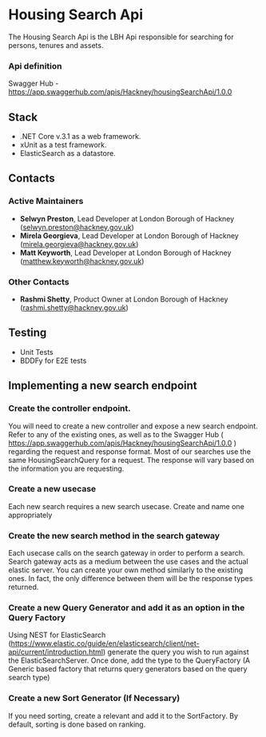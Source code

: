 
# Housing Search Api

The Housing Search Api is the LBH Api responsible for searching for persons, tenures and assets.

### Api definition

Swagger Hub - https://app.swaggerhub.com/apis/Hackney/housingSearchApi/1.0.0

## Stack

- .NET Core v.3.1 as a web framework.
- xUnit as a test framework.
- ElasticSearch as a datastore.


## Contacts

### Active Maintainers

- **Selwyn Preston**, Lead Developer at London Borough of Hackney (selwyn.preston@hackney.gov.uk)
- **Mirela Georgieva**, Lead Developer at London Borough of Hackney (mirela.georgieva@hackney.gov.uk)
- **Matt Keyworth**, Lead Developer at London Borough of Hackney (matthew.keyworth@hackney.gov.uk)

### Other Contacts

- **Rashmi Shetty**, Product Owner at London Borough of Hackney (rashmi.shetty@hackney.gov.uk)

[docker-download]: https://www.docker.com/products/docker-desktop

## Testing
- Unit Tests
- BDDFy for E2E tests

## Implementing a new search endpoint

### Create the controller endpoint.

You will need to create a new controller and expose a new search endpoint. Refer to any of the existing ones, as well as to the Swagger Hub ( https://app.swaggerhub.com/apis/Hackney/housingSearchApi/1.0.0 ) regarding the request and response format. Most of our searches use the same HousingSearchQuery for a request. The response will vary based on the information you are requesting.


### Create a new usecase
Each new search requires a new search usecase. Create and name one appropriately

### Create the new search method in the search gateway
Each usecase calls on the search gateway in order to perform a search. Search gateway acts as a medium between the use cases and the actual elastic server.  You can create your own method similarly to the existing ones. In fact, the only difference between them will be the response types returned. 

### Create a new Query Generator and add it as an option in the Query Factory 
Using NEST for ElasticSearch (https://www.elastic.co/guide/en/elasticsearch/client/net-api/current/introduction.html) generate the query you wish to run against the ElasticSearchServer. Once done, add the type to the QueryFactory (A Generic based factory that returns query generators based on the query search type)

### Create a new Sort Generator (If Necessary)
If you need sorting, create a relevant and add it to the SortFactory. By default, sorting is done based on ranking.
